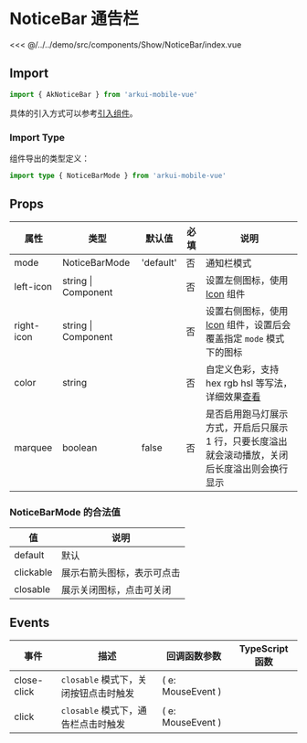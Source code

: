 # NoticeBar 通告栏

<CodeDemo name="NoticeBar">

<<< @/../../demo/src/components/Show/NoticeBar/index.vue

</CodeDemo>

## Import

```js
import { AkNoticeBar } from 'arkui-mobile-vue'
```

具体的引入方式可以参考[引入组件](../guide/import.md)。

### Import Type

组件导出的类型定义：

```ts
import type { NoticeBarMode } from 'arkui-mobile-vue'
```

## Props

| 属性       | 类型                | 默认值    | 必填 | 说明                                                                                            |
| ---------- | ------------------- | --------- | ---- | ----------------------------------------------------------------------------------------------- |
| mode       | NoticeBarMode       | 'default' | 否   | 通知栏模式                                                                                      |
| left-icon  | string \| Component |           | 否   | 设置左侧图标，使用 [Icon](./Icon.md) 组件                                                       |
| right-icon | string \| Component |           | 否   | 设置右侧图标，使用 [Icon](./Icon.md) 组件，设置后会覆盖指定 `mode` 模式下的图标                 |
| color      | string              |           | 否   | 自定义色彩，支持 hex rgb hsl 等写法，详细效果[查看](../design/color.md#自定义色彩)              |
| marquee    | boolean             | false     | 否   | 是否启用跑马灯展示方式，开启后只展示 1 行，只要长度溢出就会滚动播放，关闭后长度溢出则会换行显示 |

### NoticeBarMode 的合法值

| 值        | 说明                       |
| --------- | -------------------------- |
| default   | 默认                       |
| clickable | 展示右箭头图标，表示可点击 |
| closable  | 展示关闭图标，点击可关闭   |

## Events

| 事件        | 描述                                  | 回调函数参数      | TypeScript 函数 |
| ----------- | ------------------------------------- | ----------------- | --------------- |
| close-click | `closable` 模式下，关闭按钮点击时触发 | ( e: MouseEvent ) |                 |
| click       | `closable` 模式下，通告栏点击时触发   | ( e: MouseEvent ) |                 |
